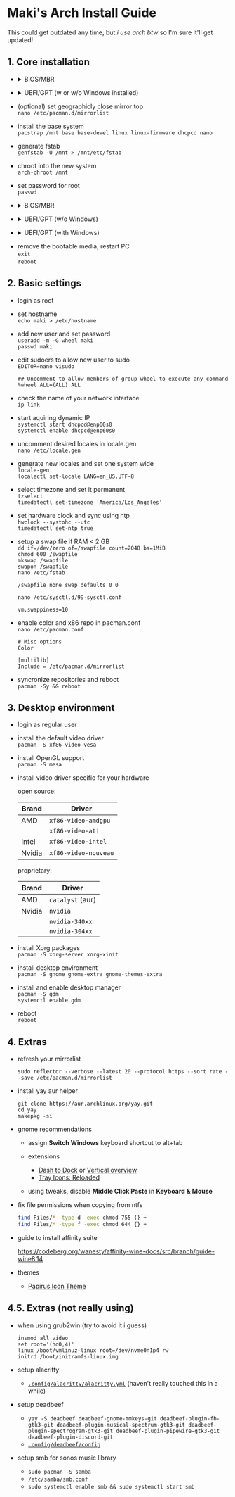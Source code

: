 # Maki's Arch Install Guide

This could get outdated any time, but _i use arch btw_ so I'm sure it'll get updated!

## 1. Core installation

<ul>
<li>
<details>
<summary>BIOS/MBR</summary>
    
-   create a single partition and make it bootable<br>
    `cfdisk /dev/nvme0n1`

-   build ext4 filesystem to it<br>
    `mkfs.ext4 /dev/nvme0n1p1`

-   mount the new partition<br>
    `mount /dev/nvme0n1p1 /mnt`

</details>
</li>
</ul>

<ul>
<li>
<details>
<summary>UEFI/GPT (w or w/o Windows installed)</summary>
    
-   create a 512 MB parition, type: EFI system (don't if you already have one)<br>
    create second parition for the rest<br>
    `cfdisk /dev/nvme0n1`

-   build FAT32 on 512 MB one (only if you made one)<br>
    `mkfs.fat -F32 /dev/nvme0n1p1`

-   build ext4 on the other<br>
    `mkfs.ext4 /dev/nvme0n1p2`

-   mount the large ext4 partition<br>
    `mount /dev/nvme0n1p2 /mnt`

-   create directory boot on it<br>
    `mkdir /mnt/boot`

-   mount 512 MB one into boot (only if you're installing Linux first)<br>
    `mount /dev/nvme0n1p1 /mnt/boot`

</details>
</li>
</ul>

-   (optional) set geographicly close mirror top<br>
    `nano /etc/pacman.d/mirrorlist`

-   install the base system<br>
    `pacstrap /mnt base base-devel linux linux-firmware dhcpcd nano`

-   generate fstab<br>
    `genfstab -U /mnt > /mnt/etc/fstab`

-   chroot into the new system<br>
    `arch-chroot /mnt`

-   set password for root<br>
    `passwd`

<ul>
<li>
<details>
<summary>BIOS/MBR</summary>
    
-   install and configure grub<br>
    `pacman -S grub os-prober`<br>
    `grub-install --recheck /dev/nvme0n1`<br>
    `grub-mkconfig -o /boot/grub/grub.cfg`

</details>
</li>
</ul>

<ul>
<li>
<details>
<summary>UEFI/GPT (w/o Windows)</summary>

-   install amd-ucode or intel-ucode<br>
    `pacman -S amd-ucode`

-   install systemd bootloader<br>
    `bootctl install`

-   create new boot entry<br>
    `nano /boot/loader/entries/arch.conf`

    ```
    title		Arch Linux
    linux		/vmlinuz-linux
    initrd		/amd-ucode.img
    initrd		/initramfs-linux.img
    options		root=/dev/nvme0n1p2 rw
    ```

-   set the default entry<br>
    `nano /boot/loader/loader.conf`

    ```
    timeout 3
    default arch
    ```

</details>
</li>
</ul>

<ul>
<li>
<details>
<summary>UEFI/GPT (with Windows)</summary>

-   exit out of chroot<br>
    `exit`

-   make /mnt/efi and mount the Windows EFI partition<br>

    ```bash
    mkdir /mnt/efi
    mount /dev/sda1 /mnt/efi
    ```

-   chroot into the new system<br>
    `arch-chroot /mnt`

-   install a couple packages<br>
    `pacman -S grub efibootmgr os-prober`

-   uncomment GRUB_DISABLE_OS_PROBER=false<br>
    `nano /etc/default/grub`

-   install grub to the EFI partition<br>
    ```bash
    grub-install --target=x86_64-efi --efi-directory=/efi --bootloader-id=GRUB
    grub-mkconfig -o /boot/grub/grub.cfg
    ```

</details>
</li>
</ul>

-   remove the bootable media, restart PC<br>
    `exit`<br>
    `reboot`

## 2. Basic settings

-   login as root

-   set hostname<br>
    `echo maki > /etc/hostname`

-   add new user and set password<br>
    `useradd -m -G wheel maki`<br>
    `passwd maki`

-   edit sudoers to allow new user to sudo<br>
    `EDITOR=nano visudo`

    ```
    ## Uncomment to allow members of group wheel to execute any command
    %wheel ALL=(ALL) ALL
    ```

-   check the name of your network interface<br>
    `ip link`

-   start aquiring dynamic IP<br>
    `systemctl start dhcpcd@enp60s0`<br>
    `systemctl enable dhcpcd@enp60s0`

-   uncomment desired locales in locale.gen<br>
    `nano /etc/locale.gen`

-   generate new locales and set one system wide<br>
    `locale-gen`<br>
    `localectl set-locale LANG=en_US.UTF-8`

-   select timezone and set it permanent<br>
    `tzselect`<br>
    `timedatectl set-timezone 'America/Los_Angeles'`

-   set hardware clock and sync using ntp<br>
    `hwclock --systohc --utc`<br>
    `timedatectl set-ntp true`

-   setup a swap file if RAM < 2 GB<br>
    `dd if=/dev/zero of=/swapfile count=2048 bs=1MiB`<br>
    `chmod 600 /swapfile`<br>
    `mkswap /swapfile`<br>
    `swapon /swapfile`<br>
    `nano /etc/fstab`

    ```
    /swapfile none swap defaults 0 0
    ```

    `nano /etc/sysctl.d/99-sysctl.conf`

    ```
    vm.swappiness=10
    ```

-   enable color and x86 repo in pacman.conf<br>
    `nano /etc/pacman.conf`

    ```
    # Misc options
    Color

    [multilib]
    Include = /etc/pacman.d/mirrorlist
    ```

-   syncronize repositories and reboot<br>
    `pacman -Sy && reboot`

## 3. Desktop environment

-   login as regular user
-   install the default video driver<br>
    `pacman -S xf86-video-vesa`

-   install OpenGL support<br>
    `pacman -S mesa`

-   install video driver specific for your hardware

    open source:

    | Brand  | Driver               |
    | ------ | -------------------- |
    | AMD    | `xf86-video-amdgpu`  |
    |        | `xf86-video-ati`     |
    | Intel  | `xf86-video-intel`   |
    | Nvidia | `xf86-video-nouveau` |

    proprietary:

    | Brand  | Driver           |
    | ------ | ---------------- |
    | AMD    | `catalyst` (aur) |
    | Nvidia | `nvidia`         |
    |        | `nvidia-340xx`   |
    |        | `nvidia-304xx`   |

-   install Xorg packages<br>
    `pacman -S xorg-server xorg-xinit`

-   install desktop environment<br>
    `pacman -S gnome gnome-extra gnome-themes-extra`

-   install and enable desktop manager<br>
    `pacman -S gdm`<br>
    `systemctl enable gdm`

-   reboot<br>
    `reboot`

## 4. Extras

-   refresh your mirrorlist

    `sudo reflector --verbose --latest 20 --protocol https --sort rate --save /etc/pacman.d/mirrorlist`

-   install yay aur helper

    ```
    git clone https://aur.archlinux.org/yay.git
    cd yay
    makepkg -si
    ```

-   gnome recommendations

    -   assign **Switch Windows** keyboard shortcut to alt+tab

    -   extensions

        -   [Dash to Dock](https://extensions.gnome.org/extension/307/dash-to-dock/) or [Vertical overview](https://extensions.gnome.org/extension/4144/vertical-overview/)
        -   [Tray Icons: Reloaded](https://extensions.gnome.org/extension/2890/tray-icons-reloaded/)

    -   using tweaks, disable **Middle Click Paste** in **Keyboard & Mouse**

-   fix file permissions when copying from ntfs

    ```bash
    find Files/* -type d -exec chmod 755 {} +
    find Files/* -type f -exec chmod 644 {} +
    ```

-   guide to install affinity suite

    https://codeberg.org/wanesty/affinity-wine-docs/src/branch/guide-wine8.14

-   themes

    -   [Papirus Icon Theme](https://github.com/PapirusDevelopmentTeam/papirus-icon-theme#kde-colorscheme)

## 4.5. Extras (not really using)

-   when using grub2win (try to avoid it i guess)

    ```
    insmod all_video
    set root='(hd0,4)'
    linux /boot/vmlinuz-linux root=/dev/nvme0n1p4 rw
    initrd /boot/initramfs-linux.img
    ```

-   setup alacritty

    -   [`.config/alacritty/alacritty.yml`](https://raw.githubusercontent.com/makitsune/dots/main/.config/alacritty/alacritty.yml) (haven't really touched this in a while)

-   setup deadbeef

    -   `yay -S deadbeef deadbeef-gnome-mmkeys-git deadbeef-plugin-fb-gtk3-git deadbeef-plugin-musical-spectrum-gtk3-git deadbeef-plugin-spectrogram-gtk3-git deadbeef-plugin-pipewire-gtk3-git deadbeef-plugin-discord-git`
    -   [`.config/deadbeef/config`](https://raw.githubusercontent.com/makitsune/dots/main/.config/deadbeef/config)

-   setup smb for sonos music library

    -   `sudo pacman -S samba`
    -   [`/etc/samba/smb.conf`](https://raw.githubusercontent.com/makitsune/dots/main/etc/samba/smb.conf)
    -   `sudo systemctl enable smb && sudo systemctl start smb`
